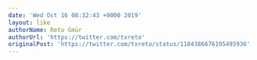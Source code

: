 ```yaml
---
date: 'Wed Oct 16 08:32:43 +0000 2019'
layout: like
authorName: Reto Gmür
authorUrl: 'https://twitter.com/txreto'
originalPost: 'https://twitter.com/txreto/status/1184386676195495936'
---
```

